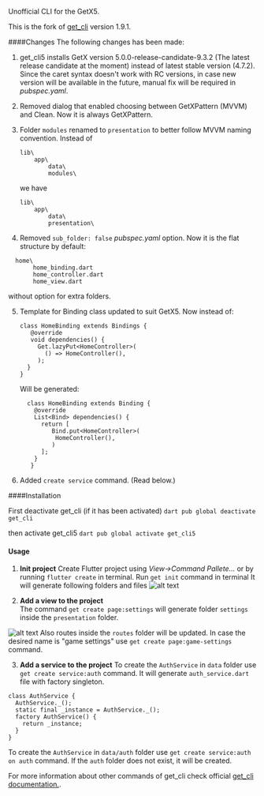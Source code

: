 

Unofficial CLI for the GetX5.

This is the fork of [get_cli](https://pub.dev/packages/get_cli) version 1.9.1.

####Changes
The following changes has been made:
1. get_cli5 installs GetX version 5.0.0-release-candidate-9.3.2 (The latest release candidate at the moment) instead of latest stable version (4.7.2). Since the caret syntax doesn't work with RC versions, in case new version will be available in the future, manual fix will be required in *pubspec.yaml*.

2. Removed dialog that enabled choosing between GetXPattern (MVVM) and Clean. Now it is always GetXPattern. 

3. Folder `modules` renamed to `presentation` to better follow MVVM naming convention. 
   Instead of
   ```
   lib\
       app\
	       data\
		   modules\
   ```
   we have
   ```
   lib\
       app\
	       data\
		   presentation\
   ```
    
4. Removed `sub_folder: false` *pubspec.yaml* option. Now it is the flat structure by default: 
```
  home\
       home_binding.dart
       home_controller.dart
       home_view.dart
```
without option for extra folders. 

5. Template for Binding class updated to suit GetX5. 
   Now instead of: 
   ```
   class HomeBinding extends Bindings {
      @override
	  void dependencies() {
        Get.lazyPut<HomeController>(
          () => HomeController(),
        );
     }
   }
   ```
   Will be generated: 
   
   ```
	 class HomeBinding extends Binding {
       @override
       List<Bind> dependencies() {
         return [
            Bind.put<HomeController>(
             HomeController(),
            )
         ];
       }
      }
   ```

6. Added `create service` command. (Read below.)
  


####Installation

First deactivate get_cli (if it has been activated)
`dart pub global deactivate get_cli`

then activate get_cli5
`dart pub global activate get_cli5`

#### Usage
1. **Init project**
   Create Flutter project using *View->Command Pallete...* or by running `flutter create` in terminal. 
   Run `get init` command in terminal
   It will generate following folders and files
   ![alt text](F:\pictures\Flutter\getx_init_folders.png)
   
2. **Add a view to the project**   
The command `get create page:settings` will generate folder `settings` inside the `presentation` folder.

![alt text](F:\pictures\Flutter\getx_create_page.png)
Also routes inside the `routes` folder will be updated. 
In case the desired name is "game settings" use `get create page:game-settings` command. 

3. **Add a service to the project**
To create the `AuthService` in `data` folder use `get create service:auth` command. It will generate `auth_service.dart` file with factory singleton. 
```
class AuthService {
  AuthService._();
  static final _instance = AuthService._();
  factory AuthService() {
    return _instance;
  }
}
```
To create the `AuthService` in `data/auth` folder use `get create service:auth on auth` command. If the `auth` folder does not exist, it will be created. 


For more information about other commands of get_cli check official [get_cli documentation.](https://pub.dev/packages/get_cli).

